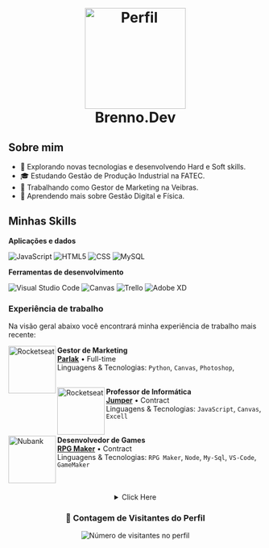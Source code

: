 <h1 align="center">
  <br>
  <a href="https://youtu.be/dQw4w9WgXcQ"><img src="https://avatars.githubusercontent.com/u/164305717?v=4" alt="Perfil" width="200"></a>
  <br>
  Brenno.Dev
  <br>
</h1>

## Sobre mim

- 🤔 Explorando novas tecnologias e desenvolvendo Hard e Soft skills.
- 🎓 Estudando Gestão de Produção Industrial na FATEC.
- 💼 Trabalhando como Gestor de Marketing na Veibras.
- 🌱 Aprendendo mais sobre Gestão Digital e Física.

## Minhas Skills

**Aplicações e dados**

![JavaScript](https://img.shields.io/badge/-JavaScript-333333?style=flat&logo=javascript)
![HTML5](https://img.shields.io/badge/-HTML5-333333?style=flat&logo=HTML5)
![CSS](https://img.shields.io/badge/-CSS-333333?style=flat&logo=CSS3&logoColor=1572B6)
![MySQL](https://img.shields.io/badge/-MySQL-333333?style=flat&logo=mysql)


**Ferramentas de desenvolvimento**

![Visual Studio Code](https://img.shields.io/badge/-Visual%20Studio%20Code-333333?style=flat&logo=visual-studio-code&logoColor=007ACC)
![Canvas](https://img.shields.io/badge/-Canvas-333333?style=flat&logo=canvas&logoColor=007ACC)
![Trello](https://img.shields.io/badge/-Trello-333333?style=flat&logo=trello&logoColor=007ACC)
![Adobe XD](https://img.shields.io/badge/-Adobe%20XD-333333?style=flat&logo=adobe-xd&logoColor=007ACC)

### Experiência de trabalho

Na visão geral abaixo você encontrará minha experiência de trabalho mais recente:

[<img align="left" height="94px" width="94px" alt="Rocketseat" src="https://i.ibb.co/mzdnS6F/253911375-193127646339193-363057058832418660-n.jpg"/>](https://rocketseat.com.br/)

**Gestor de Marketing** \
[**Parlak**](http://www.agenciaparlak.com.br/) • Full-time \
Linguagens & Tecnologias: `Python`, `Canvas`, `Photoshop`,\
<br/>

[<img align="left" height="94px" width="94px" alt="Rocketseat" src="https://encrypted-tbn0.gstatic.com/images?q=tbn:ANd9GcTVxvNoTPgXxg4O1b_ePCeHAKwKHTDbII3q9fgnwiGnYD4N9TVd8JGy-IRoGOxPBWopUX4&usqp=CAU"/>](https://rocketseat.com.br/)

**Professor de Informática** \
[**Jumper**](https://jumpercursos.com.br/unidade/sao-jose-dos-campos-sp/) • Contract \
Linguagens & Tecnologias: `JavaScript`, `Canvas`, `Excell`\
<br/>

[<img align="left" height="94px" width="94px" alt="Nubank" src="https://static.vecteezy.com/system/resources/previews/020/031/576/original/rpg-abstract-technology-circle-setting-logo-design-on-black-background-rpg-creative-initials-letter-logo-concept-vector.jpg"/>](www.rpgmakerweb.com/)

**Desenvolvedor de Games** \
[**RPG Maker**](https://www.rpgmakerweb.com/) • Contract \
Linguagens & Tecnologias: `RPG Maker`, `Node`, `My-Sql`, `VS-Code`, `GameMaker` \
<br/>
<br/>

 <details style='text-align: center;' align='center'>
  <summary> Click Here </summary>
  <p style="text-align: center;"align="center">============================================================</p>

<a href="https://youtu.be/LIlZCmETvsY" target="blank"><img align="center" alt="GIF" src="https://i.pinimg.com/originals/b2/b0/2f/b2b02f3b94075334edb07f8e6f8c0d11.gif" /></a>

#                                                                    *MEU PC*

      Processador AMD Ryzen 3 2200 3,5Ghz 
      Placa de Video Radeon RX 560 Series
      Radeon Red Dragon DDR4-2400 8GB 
      Placa Mãe ASRock A320M-HD
      GB(2x8) RAM 1200.6mhz
      Monitor LED 1600x900" 60Hz
      Pro Gamer 29UM69G Lg CX 1 UN


#  

## Onde me encontrar

[![Linkedin](https://img.shields.io/badge/-username-blue?style=flat-square&logo=Linkedin&logoColor=white&link=LINK-DO-SEU-LINKEDIN)](LINK-DO-SEU-LINKEDIN)
[![Gmail Badge](https://img.shields.io/badge/-seuemail@email.com-006bed?style=flat-square&logo=Gmail&logoColor=white&link=mailto:SEU-EMAIL)](mailto:SEU-EMAIL)
[![GitHub](https://img.shields.io/github/followers/iuricode?label=follow&style=social)](LINK-DO-SEU-GITHUB)

##

  <p style="text-align: center;"align="center">============================================================</p>
</details>


<div align="center">
  <h3><b>📍 Contagem de Visitantes do Perfil</b></h3>
</div>

<p align="center">
  <img
    src="https://profile-counter.glitch.me/Carrascob12/count.svg"
    alt="Número de visitantes no perfil"
  />
</p>
